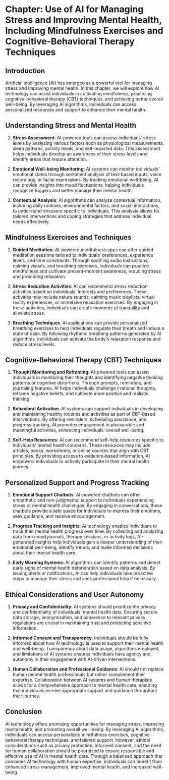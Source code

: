 Chapter: Use of AI for Managing Stress and Improving Mental Health, Including Mindfulness Exercises and Cognitive-Behavioral Therapy Techniques
===============================================================================================================================================

Introduction
------------

Artificial intelligence (AI) has emerged as a powerful tool for managing stress and improving mental health. In this chapter, we will explore how AI technology can assist individuals in cultivating mindfulness, practicing cognitive-behavioral therapy (CBT) techniques, and achieving better overall well-being. By leveraging AI algorithms, individuals can access personalized resources and support to enhance their mental health.

Understanding Stress and Mental Health
--------------------------------------

1. **Stress Assessment**: AI-powered tools can assess individuals' stress levels by analyzing various factors such as physiological measurements, sleep patterns, activity levels, and self-reported data. This assessment helps individuals develop an awareness of their stress levels and identify areas that require attention.

2. **Emotional Well-being Monitoring**: AI systems can monitor individuals' emotional states through sentiment analysis of text-based inputs, voice recordings, or facial expressions. By tracking emotional well-being, AI can provide insights into mood fluctuations, helping individuals recognize triggers and better manage their mental health.

3. **Contextual Analysis**: AI algorithms can analyze contextual information, including daily routines, environmental factors, and social interactions, to understand stressors specific to individuals. This analysis allows for tailored interventions and coping strategies that address individual needs effectively.

Mindfulness Exercises and Techniques
------------------------------------

1. **Guided Meditation**: AI-powered mindfulness apps can offer guided meditation sessions tailored to individuals' preferences, experience levels, and time constraints. Through soothing audio instructions, calming visuals, and breathing exercises, individuals can practice mindfulness and cultivate present-moment awareness, reducing stress and promoting relaxation.

2. **Stress Reduction Activities**: AI can recommend stress reduction activities based on individuals' interests and preferences. These activities may include nature sounds, calming music playlists, virtual reality experiences, or immersive relaxation exercises. By engaging in these activities, individuals can create moments of tranquility and alleviate stress.

3. **Breathing Techniques**: AI applications can provide personalized breathing exercises to help individuals regulate their breath and induce a state of calm. By following rhythmic breathing patterns generated by AI algorithms, individuals can activate the body's relaxation response and reduce stress levels.

Cognitive-Behavioral Therapy (CBT) Techniques
---------------------------------------------

1. **Thought Monitoring and Reframing**: AI-powered tools can assist individuals in monitoring their thoughts and identifying negative thinking patterns or cognitive distortions. Through prompts, reminders, and journaling features, AI helps individuals challenge irrational thoughts, reframe negative beliefs, and cultivate more positive and realistic thinking.

2. **Behavioral Activation**: AI systems can support individuals in developing and maintaining healthy routines and activities as part of CBT-based interventions. By offering reminders, scheduling assistance, and progress tracking, AI promotes engagement in pleasurable and meaningful activities, enhancing individuals' overall well-being.

3. **Self-Help Resources**: AI can recommend self-help resources specific to individuals' mental health concerns. These resources may include articles, books, worksheets, or online courses that align with CBT principles. By providing access to evidence-based information, AI empowers individuals to actively participate in their mental health journey.

Personalized Support and Progress Tracking
------------------------------------------

1. **Emotional Support Chatbots**: AI-powered chatbots can offer empathetic and non-judgmental support to individuals experiencing stress or mental health challenges. By engaging in conversations, these chatbots provide a safe space for individuals to express their emotions, seek guidance, and receive encouragement.

2. **Progress Tracking and Insights**: AI technology enables individuals to track their mental health progress over time. By collecting and analyzing data from mood journals, therapy sessions, or activity logs, AI-generated insights help individuals gain a deeper understanding of their emotional well-being, identify trends, and make informed decisions about their mental health care.

3. **Early Warning Systems**: AI algorithms can identify patterns and detect early signs of mental health deterioration based on data analysis. By issuing alerts or notifications, AI can help individuals take proactive steps to manage their stress and seek professional help if necessary.

Ethical Considerations and User Autonomy
----------------------------------------

1. **Privacy and Confidentiality**: AI systems should prioritize the privacy and confidentiality of individuals' mental health data. Ensuring secure data storage, anonymization, and adherence to relevant privacy regulations are crucial in maintaining trust and protecting sensitive information.

2. **Informed Consent and Transparency**: Individuals should be fully informed about how AI technology is used to support their mental health and well-being. Transparency about data usage, algorithms employed, and limitations of AI systems ensures individuals have agency and autonomy in their engagement with AI-driven interventions.

3. **Human Collaboration and Professional Guidance**: AI should not replace human mental health professionals but rather complement their expertise. Collaboration between AI systems and human therapists allows for a comprehensive approach to mental health care, ensuring that individuals receive appropriate support and guidance throughout their journey.

Conclusion
----------

AI technology offers promising opportunities for managing stress, improving mentalhealth, and promoting overall well-being. By leveraging AI algorithms, individuals can access personalized mindfulness exercises, cognitive-behavioral therapy techniques, and tailored support. However, ethical considerations such as privacy protection, informed consent, and the need for human collaboration should be prioritized to ensure responsible and effective use of AI in mental health care. Through a balanced approach that combines AI technology with human expertise, individuals can benefit from enhanced stress management, improved mental health, and increased well-being.
